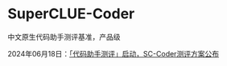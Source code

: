 # SuperCLUE-Coder
中文原生代码助手测评基准，产品级

2024年06月18日：<a href="https://mp.weixin.qq.com/s/0xW0uJi7EWDppkkQPvJ95A" target="__blank">「代码助手测评」启动，SC-Coder测评方案公布</a>
